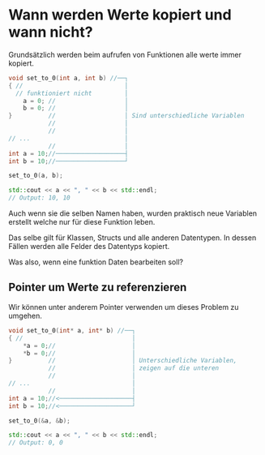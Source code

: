 # Wann werden Werte kopiert und wann nicht?

Grundsätzlich werden beim aufrufen von Funktionen alle werte immer kopiert.

```c++
void set_to_0(int a, int b) //──┐
{ //                            │
  // funktioniert nicht         │
    a = 0; //                   │
    b = 0; //                   │
}          //                   │ Sind unterschiedliche Variablen
           //                   │
           //                   │
// ...                          │
           //                   │
int a = 10;//───────────────────┤
int b = 10;//───────────────────┘

set_to_0(a, b);

std::cout << a << ", " << b << std::endl;
// Output: 10, 10
```

Auch wenn sie die selben Namen haben, wurden praktisch neue Variablen erstellt welche nur für diese Funktion leben.

Das selbe gilt für Klassen, Structs und alle anderen Datentypen. In dessen Fällen werden alle Felder des Datentyps kopiert.

Was also, wenn eine funktion Daten bearbeiten soll?


## Pointer um Werte zu referenzieren

Wir können unter anderem Pointer verwenden um dieses Problem zu umgehen.

```c++
void set_to_0(int* a, int* b) //──┐
{ //                              │
    *a = 0;//                     │
    *b = 0;//                     │
}          //                     │ Unterschiedliche Variablen,
           //                     │ zeigen auf die unteren
           //                     │
// ...                            │
           //                     │
int a = 10;//<────────────────────┤
int b = 10;//<────────────────────┘

set_to_0(&a, &b);

std::cout << a << ", " << b << std::endl;
// Output: 0, 0
```
